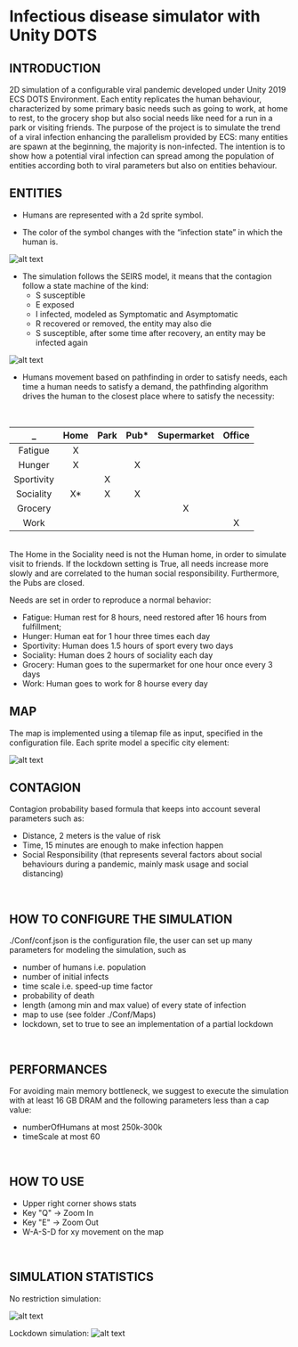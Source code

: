 # Infectious disease simulator with Unity DOTS

INTRODUCTION
------------

2D simulation of a configurable viral pandemic developed under Unity 2019 ECS DOTS Environment.
Each entity replicates the human behaviour, characterized by some primary basic needs such as going to work, at home to rest, to the grocery shop but also social needs like need for a run in a park or visiting friends.
The purpose of the project is to simulate the trend of a viral infection enhancing the parallelism provided by ECS: many entities are spawn at the beginning, the majority is non-infected. The intention is to show how a potential viral infection can spread among the population of entities according both to viral parameters but also on entities behaviour.
<br/>

ENTITIES
------------
- Humans are represented with a 2d sprite symbol.
  
- The color of the symbol changes with the “infection state” in which the human is.

![alt text](./img/Sprite_Legend.png)
  
- The simulation follows the SEIRS model, it means that the contagion follow a state machine of the kind:
	- S susceptible
	- E exposed
	- I infected, modeled as Symptomatic and Asymptomatic
	- R recovered or removed, the entity may also die
	- S susceptible, after some time after recovery, an entity may be infected again

![alt text](./img/statusDiagram.jpg)
  
- Humans movement based on pathfinding in order to satisfy needs, each time a human needs to satisfy a demand, the pathfinding algorithm drives the human to the closest place where to satisfy  the necessity:

<br/>

|     _      | Home  | Park  | Pub*  | Supermarket | Office |
| :--------: | :---: | :---: | :---: | :---------: | :----: |
|  Fatigue   |   X   |       |       |             |
|   Hunger   |   X   |       |   X   |             |
| Sportivity |       |   X   |       |             |
| Sociality  |  X*   |   X   |   X   |             |
|  Grocery   |       |       |       |      X      |
|    Work    |       |       |       |             |   X    |

<br/>
The Home in the Sociality need is not the Human home, in order to simulate visit to friends.
If the lockdown setting is True, all needs increase more slowly and are correlated to the human social responsibility. Furthermore, the Pubs are closed. 

Needs are set in order to reproduce a normal behavior:
  - Fatigue: Human rest for 8 hours, need restored after 16 hours from fulfillment;
  - Hunger: Human eat for 1 hour three times each day
  - Sportivity: Human does 1.5 hours of sport every two days
  - Sociality: Human does 2 hours of sociality each day
  - Grocery: Human goes to the supermarket for one hour once every 3 days
  - Work: Human goes to work for 8 hourse every day



MAP
------------
The map is implemented using a tilemap file as input, specified in the configuration file.
Each sprite model a specific city element:

![alt text](./img/City_Legend.png)

CONTAGION
------------
Contagion probability based formula that keeps into account several parameters such as:
- Distance, 2 meters is the value of risk 
- Time, 15 minutes are enough to make infection happen
- Social Responsibility (that represents several factors about social behaviours during a pandemic, mainly mask usage and social distancing)

<br/>

HOW TO CONFIGURE THE SIMULATION
------------
./Conf/conf.json is the configuration file, the user can set up many parameters for modeling the simulation, such as 
- number of humans i.e. population
- number of initial infects
- time scale i.e. speed-up time factor
- probability of death 
- length (among min and max value) of every state of infection
- map to use (see folder ./Conf/Maps)
- lockdown, set to true to see an implementation of a partial lockdown

<br/>

PERFORMANCES
------------
For avoiding main memory bottleneck, we suggest to execute the simulation with at least 16 GB DRAM and the following parameters less than a cap value:
- numberOfHumans at most 250k-300k
- timeScale at most 60

<br />

HOW TO USE
-----------
- Upper right corner shows stats
- Key "Q" -> Zoom In
- Key "E" -> Zoom Out
- W-A-S-D for xy movement on the map 

<br/> 

SIMULATION STATISTICS
------------
No restriction simulation:

![alt text](./img/no_Lockdown_Statistics.png)

Lockdown simulation:
![alt text](./img/Lockdown_Statistics.png)

